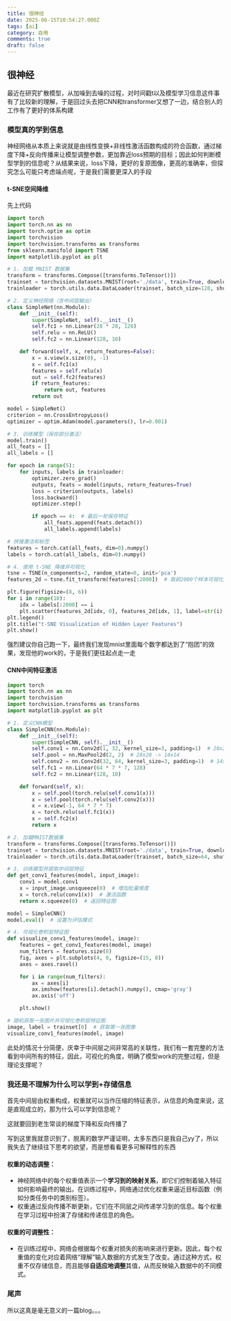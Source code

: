 ```yaml
---
title: 很神经
date: 2025-06-15T10:54:27.000Z
tags: [ai]
category: 自用
comments: true
draft: false
---
```


## 很神经

​ 最近在研究扩散模型，从加噪到去噪的过程，对时间戳t以及模型学习信息这件事有了比较新的理解，于是回过头去把CNN和transformer又想了一边，结合别人的工作有了更好的体系构建

### 模型真的学到信息

神经网络从本质上来说就是由线性变换+非线性激活函数构成的符合函数，通过梯度下降+反向传播来让模型调整参数，更加靠近loss预期的目标；因此如何判断模型学到的信息呢？从结果来说，loss下降，更好的复原图像，更高的准确率，但探究怎么可能只考虑端点呢，于是我们需要更深入的手段

#### t-SNE空间降维

先上代码

```python
import torch
import torch.nn as nn
import torch.optim as optim
import torchvision
import torchvision.transforms as transforms
from sklearn.manifold import TSNE
import matplotlib.pyplot as plt

# 1. 加载 MNIST 数据集
transform = transforms.Compose([transforms.ToTensor()])
trainset = torchvision.datasets.MNIST(root='./data', train=True, download=True, transform=transform)
trainloader = torch.utils.data.DataLoader(trainset, batch_size=128, shuffle=True)

# 2. 定义神经网络（含中间层输出）
class SimpleNet(nn.Module):
    def __init__(self):
        super(SimpleNet, self).__init__()
        self.fc1 = nn.Linear(28 * 28, 128)
        self.relu = nn.ReLU()
        self.fc2 = nn.Linear(128, 10)

    def forward(self, x, return_features=False):
        x = x.view(x.size(0), -1)
        x = self.fc1(x)
        features = self.relu(x)
        out = self.fc2(features)
        if return_features:
            return out, features
        return out

model = SimpleNet()
criterion = nn.CrossEntropyLoss()
optimizer = optim.Adam(model.parameters(), lr=0.001)

# 3. 训练模型（保存部分激活）
model.train()
all_feats = []
all_labels = []

for epoch in range(5):
    for inputs, labels in trainloader:
        optimizer.zero_grad()
        outputs, feats = model(inputs, return_features=True)
        loss = criterion(outputs, labels)
        loss.backward()
        optimizer.step()

        if epoch == 4:  # 最后一轮保存特征
            all_feats.append(feats.detach())
            all_labels.append(labels)

# 拼接激活和标签
features = torch.cat(all_feats, dim=0).numpy()
labels = torch.cat(all_labels, dim=0).numpy()

# 4. 使用 t-SNE 降维并可视化
tsne = TSNE(n_components=2, random_state=0, init='pca')
features_2d = tsne.fit_transform(features[:2000])  # 取前2000个样本可视化

plt.figure(figsize=(8, 6))
for i in range(10):
    idx = labels[:2000] == i
    plt.scatter(features_2d[idx, 0], features_2d[idx, 1], label=str(i), alpha=0.6)
plt.legend()
plt.title("t-SNE Visualization of Hidden Layer Features")
plt.show()
```

强烈建议你自己跑一下，最终我们发现mnist里面每个数字都达到了“抱团”的效果，发现他的work的，于是我们更往起点走一走

#### CNN中间特征激活

```python
import torch
import torch.nn as nn
import torchvision
import torchvision.transforms as transforms
import matplotlib.pyplot as plt

# 1. 定义CNN模型
class SimpleCNN(nn.Module):
    def __init__(self):
        super(SimpleCNN, self).__init__()
        self.conv1 = nn.Conv2d(1, 32, kernel_size=3, padding=1)  # 28x28 -> 28x28
        self.pool = nn.MaxPool2d(2, 2)  # 28x28 -> 14x14
        self.conv2 = nn.Conv2d(32, 64, kernel_size=3, padding=1)  # 14x14 -> 14x14
        self.fc1 = nn.Linear(64 * 7 * 7, 128)
        self.fc2 = nn.Linear(128, 10)

    def forward(self, x):
        x = self.pool(torch.relu(self.conv1(x)))
        x = self.pool(torch.relu(self.conv2(x)))
        x = x.view(-1, 64 * 7 * 7)
        x = torch.relu(self.fc1(x))
        x = self.fc2(x)
        return x

# 2. 加载MNIST数据集
transform = transforms.Compose([transforms.ToTensor()])
trainset = torchvision.datasets.MNIST(root='./data', train=True, download=True, transform=transform)
trainloader = torch.utils.data.DataLoader(trainset, batch_size=64, shuffle=True)

# 3. 训练模型并提取中间层特征
def get_conv1_features(model, input_image):
    conv1 = model.conv1
    x = input_image.unsqueeze(0)  # 增加批量维度
    x = torch.relu(conv1(x))  # 激活函数
    return x.squeeze(0)  # 返回特征图

model = SimpleCNN()
model.eval()  # 设置为评估模式

# 4. 可视化卷积层特征图
def visualize_conv1_features(model, image):
    features = get_conv1_features(model, image)
    num_filters = features.size(0)
    fig, axes = plt.subplots(4, 8, figsize=(15, 8))
    axes = axes.ravel()

    for i in range(num_filters):
        ax = axes[i]
        ax.imshow(features[i].detach().numpy(), cmap='gray')
        ax.axis('off')

    plt.show()

# 随机获取一张图片并可视化卷积层特征图
image, label = trainset[0]  # 获取第一张图像
visualize_conv1_features(model, image)
```

此处的情况十分简便，庆幸于中间层之间非常高的关联性，我们有一套完整的方法看到中间所有的特征，因此，可视化的角度，明确了模型work的完整过程，但是理论支撑呢？

### 我还是不理解为什么可以学到+存储信息

首先中间层由权重构成，权重就可以当作压缩的特征表示，从信息的角度来说，这是直观成立的，那为什么可以学到信息呢？

这就要回到老生常谈的梯度下降和反向传播了

写到这里我就意识到了，脱离的数学严谨证明，太多东西只是我自己yy了，所以我失去了继续往下思考的欲望，而是想看看更多可解释性的东西

#### **权重的动态调整**：

- 神经网络中的每个权重值表示一个**学习到的映射关系**，即它们控制着输入特征如何影响最终的输出。在训练过程中，网络通过优化权重来逼近目标函数（例如分类任务中的类别标签）。
- 权重通过反向传播不断更新，它们在不同层之间传递学习到的信息。每个权重在学习过程中扮演了存储和传递信息的角色。

#### **权重的可调整性**：

- 在训练过程中，网络会根据每个权重对损失的影响来进行更新。因此，每个权重值的变化对应着网络“理解”输入数据的方式发生了改变。通过这种方式，权重不仅存储信息，而且能够**自适应地调整**其值，从而反映输入数据中的不同模式。

### 尾声

所以这真是毫无意义的一篇blog。。。
